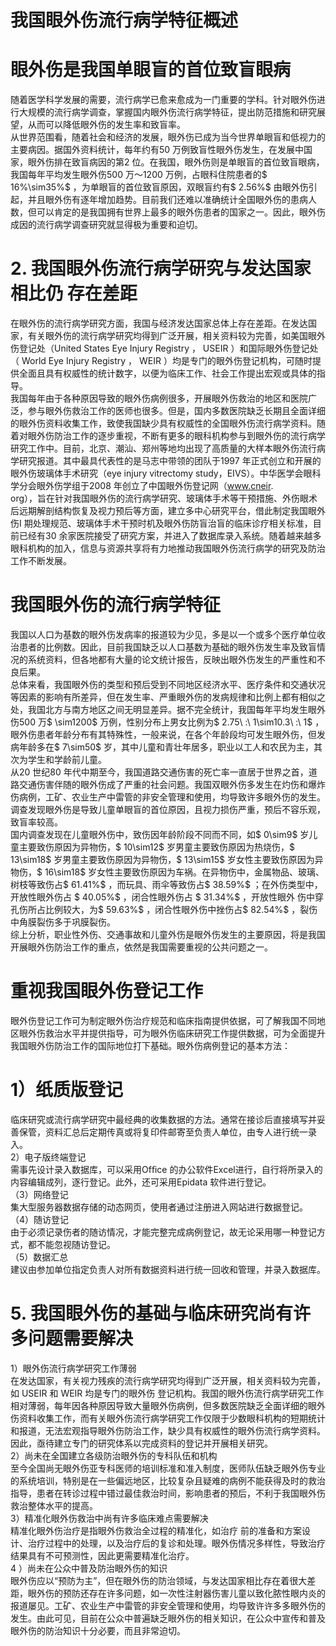 # 我国眼外伤流行病学特征概述  
#  眼外伤是我国单眼盲的首位致盲眼病  
随着医学科学发展的需要，流行病学已愈来愈成为一门重要的学科。针对眼外伤进行大规模的流行病学调查，掌握国内眼外伤流行病学特征，提出防范措施和研究展望，从而可以降低眼外伤的发生率和致盲率。  
从世界范围看，随着社会和经济的发展，眼外伤已成为当今世界单眼盲和低视力的主要病因。据国外资料统计，每年约有50 万例致盲性眼外伤发生，在发展中国家，眼外伤排在致盲病因的第2 位。在我国，眼外伤则是单眼盲的首位致盲眼病，我国每年平均发生眼外伤500 万～1200 万例，占眼科住院患者的$ 16\%\sim35\%$ ，为单眼盲的首位致盲原因，双眼盲约有$ 2.56\%$ 由眼外伤引起，并且眼外伤有逐年增加趋势。目前我们还难以准确统计全国眼外伤的患病人数，但可以肯定的是我国拥有世界上最多的眼外伤患者的国家之一。因此，眼外伤成因的流行病学调查研究就显得极为重要和迫切。  
# 2. 我国眼外伤流行病学研究与发达国家相比仍 存在差距  
在眼外伤的流行病学研究方面，我国与经济发达国家总体上存在差距。在发达国家，有关眼外伤的流行病学研究均得到广泛开展，相关资料较为完善，如美国眼外伤登记处（United States Eye Injury Registry ， USEIR ）和国际眼外伤登记处（ World Eye  Injury Registry ， WEIR ）均是专门的眼外伤登记机构，可随时提 供全面且具有权威性的统计数字，以便为临床工作、社会工作提出宏观或具体的指导。  
我国每年由于各种原因导致的眼外伤病例很多，开展眼外伤救治的地区和医院广泛，参与眼外伤救治工作的医师也很多。但是，国内多数医院缺乏长期且全面详细的眼外伤资料收集工作，致使我国缺少具有权威性的全国眼外伤流行病学资料。随着对眼外伤防治工作的逐步重视，不断有更多的眼科机构参与到眼外伤的流行病学研究工作中。目前，北京、潮汕、郑州等地均出现了高质量的大样本眼外伤流行病学研究报道。其中最具代表性的是马志中带领的团队于1997 年正式创立和开展的眼外伤玻璃体手术研究（eye injury vitrectomy study，EIVS）。中华医学会眼科学分会眼外伤学组于2008 年创立了中国眼外伤登记网（www.cneir.  
org），旨在针对我国眼外伤的流行病学研究、玻璃体手术等干预措施、外伤眼术后远期解剖结构恢复及视力预后等方面，建立多中心研究平台，借此制定我国眼外伤I 期处理规范、玻璃体手术干预时机及眼外伤防盲治盲的临床诊疗相关标准，目前已经有30 余家医院接受了研究方案，并进入了数据库录入系统。随着越来越多眼科机构的加入，信息与资源共享将有力地推动我国眼外伤流行病学的研究及防治工作不断发展。  
#  我国眼外伤的流行病学特征  
我国以人口为基数的眼外伤发病率的报道较为少见，多是以一个或多个医疗单位收治患者的比例数。因此，目前我国缺乏以人口基数为基础的眼外伤发生率及致盲情况的系统资料，但各地都有大量的论文统计报告，反映出眼外伤发生的严重性和不良后果。  
总体来看，我国眼外伤的类型和预后受到不同地区经济水平、医疗条件和交通状况等因素的影响有所差异，但在发生率、严重眼外伤的发病规律和比例上都有相似之处，我国北方与南方地区之间无明显差异。据不完全统计，我国每年平均发生眼外伤500 万$ \sim1200$  万例，性别分布上男女比例为$ 2.75\ :\ 1\sim10.3\ :\ 1$ ，眼外伤患者年龄分布有其特殊性，一般来说，在各个年龄段均可发生眼外伤，但发病年龄多在$ 7\sim50$  岁，其中儿童和青壮年居多，职业以工人和农民为主，其次为学生和学龄前儿童。  
从20 世纪80 年代中期至今，我国道路交通伤害的死亡率一直居于世界之首，道路交通伤害伴随的眼外伤成了严重的社会问题。我国双眼外伤多发生在灼伤和爆炸伤病例，工矿、农业生产中雷管的非安全管理和使用，均导致许多眼外伤的发生。调查发现眼外伤是导致儿童单眼盲的首位原因，且视力损伤严重，预后不容乐观，致盲率较高。  
国内调查发现在儿童眼外伤中，致伤因年龄阶段不同而不同，如$ 0\sim9$  岁儿童主要致伤原因为异物伤，$ 10\sim12$  岁男童主要致伤原因为热烧伤，$ 13\sim18$  岁男童主要致伤原因为异物伤，$ 13\sim15$  岁女性主要致伤原因为异物伤，$ 16\sim18$  岁女性主要致伤原因为车祸。在异物伤中，金属物品、玻璃、树枝等致伤占$ 61.41\%$ ，而玩具、雨伞等致伤占$ 38.59\%$ ；在外伤类型中，开放性眼外伤占 $ 40.05\%$  ，闭合性眼外伤占 $ 31.34\%$  ，开放性眼外 伤中穿孔伤所占比例较大，为$ 59.63\%$ ，闭合性眼外伤中挫伤占$ 82.54\%$ ，裂伤中角膜裂伤多于巩膜裂伤。  
综上分析，职业性外伤、交通事故和儿童外伤是眼外伤发生的主要原因，将是我国开展眼外伤防治工作的重点，依然是我国需要重视的公共问题之一。  
#  重视我国眼外伤登记工作  
眼外伤登记工作可为制定眼外伤治疗规范和临床指南提供依据，可了解我国不同地区眼外伤救治水平并提供指导，可为眼外伤临床研究工作提供数据，可为全面提升我国眼外伤防治工作的国际地位打下基础。眼外伤病例登记的基本方法：  
# 1）纸质版登记  
临床研究或流行病学研究中最经典的收集数据的方法。通常在接诊后直接填写并妥善保管，资料汇总后定期传真或将复印件邮寄至负责人单位，由专人进行统一录入。  
2）电子版终端登记  
需事先设计录入数据库，可以采用Ofﬁce 的办公软件Excel进行，自行将所录入的内容编辑成列，逐行登记。此外，还可采用Epidata 软件进行登记。  
（3）网络登记  
集大型服务器数据存储的动态网页，使用者通过注册进入网站进行数据登记。  
（4）随访登记  
由于必须记录伤者的随访情况，才能完整完成病例登记，故无论采用哪一种登记方式，都不能忽视随访登记。  
（5）数据汇总  
建议由参加单位指定负责人对所有数据资料进行统一回收和管理，并录入数据库。  
# 5. 我国眼外伤的基础与临床研究尚有许多问题需要解决  
1）眼外伤流行病学研究工作薄弱  
在发达国家，有关视力残疾的流行病学研究均得到广泛开展，相关资料较为完善，如 USEIR  和 WEIR  均是专门的眼外伤 登记机构。我国的眼外伤流行病学研究工作相对薄弱，每年因各种原因导致大量眼外伤病例，但多数医院缺乏全面详细的眼外伤资料收集工作，而有关眼外伤流行病学研究工作仅限于少数眼科机构的短期统计和报道，无法宏观指导眼外伤防治工作，缺少具有权威性的眼外伤流行病学资料。因此，亟待建立专门的研究体系以完成资料的登记并开展相关研究。  
2）尚未在全国建立各级防治眼外伤的专科队伍和机构  
至今全国尚无眼外伤亚专科医师的培训标准和准入制度，医师队伍缺乏眼外伤专业的系统培训，特别是在一些偏远地区，比较复杂且疑难的病例不能获得及时的救治指导，患者在转诊过程中错过最佳救治时间，影响患者的预后，不利于我国眼外伤救治整体水平的提高。  
3）精准化眼外伤救治中尚有许多临床难点需要解决  
精准化眼外伤治疗是指眼外伤救治全过程的精准化，如治疗 前的准备和方案设计、治疗过程中的处理，以及治疗后的复诊和处理。眼外伤情况多样性，导致治疗结果具有不可预测性，因此更需要精准化治疗。  
4 ）尚未在公众中普及防治眼外伤的知识  
眼外伤应以“预防为主”，但在眼外伤的防治领域，与发达国家相比存在着很大差距，眼外伤的预防还存在许多问题，如一次性注射器伤害儿童以致化脓性眼内炎的报道屡见。工矿、农业生产中雷管的非安全管理和使用，均导致许许多多眼外伤的发生。由此可见，目前在公众中普遍缺乏眼外伤的相关知识，在公众中宣传和普及眼外伤的防治知识十分必要，而且非常迫切。  
